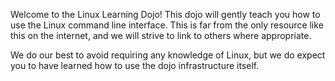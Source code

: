 Welcome to the Linux Learning Dojo!
This dojo will gently teach you how to use the Linux command line interface.
This is far from the only resource like this on the internet, and we will strive to link to others where appropriate.

We do our best to avoid requiring any knowledge of Linux, but we do expect you to have learned how to use the dojo infrastructure itself.
